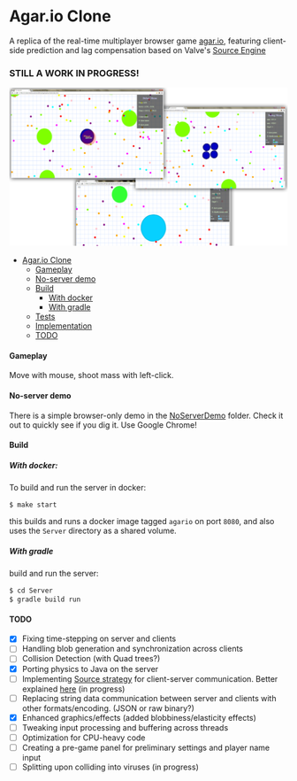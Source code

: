 # Agar.io Clone

A replica of the real-time multiplayer browser game [agar.io](http://agar.io/), featuring client-side prediction and lag compensation based on Valve's [Source Engine](https://developer.valvesoftware.com/wiki/Source)

### STILL A WORK IN PROGRESS!
![Image](snapshot1.png)

- [Agar.io Clone](#Agar.io-clone)
    + [Gameplay](#gameplay)
    + [No-server demo](#No-server-demo)
    + [Build](#build)
        * [With docker](#with-docker)
        * [With gradle](#with-gradle)
    + [Tests](#tests)
    + [Implementation](#implementation)
    + [TODO](#todo)
  
#### Gameplay
Move with mouse, shoot mass with left-click.

#### No-server demo
There is a simple browser-only demo in the [NoServerDemo](https://github.com/sam46/Agar.io-Clone/tree/master/NoServerDemo) folder. Check it out to quickly see if you dig it. 
Use Google Chrome!

#### Build
##### With docker:
To build and run the server in docker:
```
$ make start
```
this builds and runs a docker image tagged `agario` on port `8080`, and also uses the `Server` directory as a shared volume.

##### With gradle
build and run the server:
```
$ cd Server
$ gradle build run 
```

#### TODO
- [x] Fixing time-stepping on server and clients
- [ ] Handling blob generation and synchronization across clients
- [ ] Collision Detection (with Quad trees?)
- [x] Porting physics to Java on the server 
- [ ] Implementing [Source strategy](https://developer.valvesoftware.com/wiki/Source_Multiplayer_Networking) for client-server communication. Better explained [here](http://www.gabrielgambetta.com/fpm1.html) (in progress)
- [ ] Replacing string data communication between server and clients with other formats/encoding. (JSON or raw binary?) 
- [x] Enhanced graphics/effects (added blobbiness/elasticity effects)
- [ ] Tweaking input processing and buffering across threads
- [ ] Optimization for CPU-heavy code
- [ ] Creating a pre-game panel for preliminary settings and player name input
- [ ] Splitting upon colliding into viruses (in progress)
